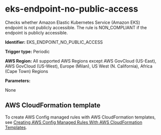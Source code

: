 # eks\-endpoint\-no\-public\-access<a name="eks-endpoint-no-public-access"></a>

Checks whether Amazon Elastic Kubernetes Service \(Amazon EKS\) endpoint is not publicly accessible\. The rule is NON\_COMPLIANT if the endpoint is publicly accessible\. 

**Identifier:** EKS\_ENDPOINT\_NO\_PUBLIC\_ACCESS

**Trigger type:** Periodic

**AWS Region:** All supported AWS Regions except AWS GovCloud \(US\-East\), AWS GovCloud \(US\-West\), Europe \(Milan\), US West \(N\. California\), Africa \(Cape Town\) Regions

**Parameters:**

None  

## AWS CloudFormation template<a name="w24aac11c29c17d153c15"></a>

To create AWS Config managed rules with AWS CloudFormation templates, see [Creating AWS Config Managed Rules With AWS CloudFormation Templates](aws-config-managed-rules-cloudformation-templates.md)\.